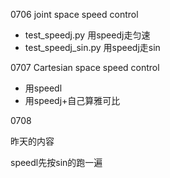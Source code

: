 0706 joint space speed control

* test_speedj.py 用speedj走匀速
* test_speedj_sin.py 用speedj走sin

0707 Cartesian space speed control

* 用speedl
* 用speedj+自己算雅可比

0708

昨天的内容

speedl先按sin的跑一遍
